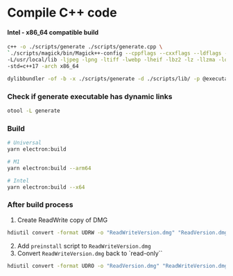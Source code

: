 # Compile C++ code

#### Intel - x86_64 compatible build
```sh
c++ -o ./scripts/generate ./scripts/generate.cpp \
`./scripts/magick/bin/Magick++-config --cppflags --cxxflags --ldflags --libs` \
-L/usr/local/lib -ljpeg -lpng -ltiff -lwebp -lheif -lbz2 -lz -llzma -lopenjp2 -lraw -lxml2 -lzip \
-std=c++17 -arch x86_64

dylibbundler -of -b -x ./scripts/generate -d ./scripts/lib/ -p @executable_path/lib/
```

### Check if generate executable has dynamic links
```sh
otool -L generate
```

### Build
```sh
# Universal
yarn electron:build

# M1
yarn electron:build --arm64

# Intel
yarn electron:build --x64
```

### After build process
1. Create ReadWrite copy of DMG
```sh
hdiutil convert -format UDRW -o "ReadWriteVersion.dmg" "ReadVersion.dmg"
```
2. Add `preinstall` script to `ReadWriteVersion.dmg`
3. Convert `ReadWriteVersion.dmg` back to `read-only``
```sh
hdiutil convert -format UDRO -o "ReadVersion.dmg" "ReadWriteVersion.dmg"
```
